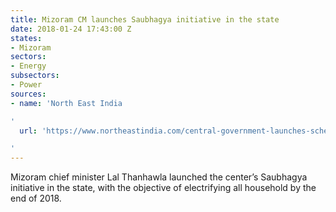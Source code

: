 ```yaml
---
title: Mizoram CM launches Saubhagya initiative in the state
date: 2018-01-24 17:43:00 Z
states:
- Mizoram
sectors:
- Energy
subsectors:
- Power
sources:
- name: 'North East India

'
  url: 'https://www.northeastindia.com/central-government-launches-scheme-saubhagya-mizoram/

'
---
```


Mizoram chief minister Lal Thanhawla launched the center’s Saubhagya initiative in the state, with the objective of electrifying all household by the end of 2018. 
